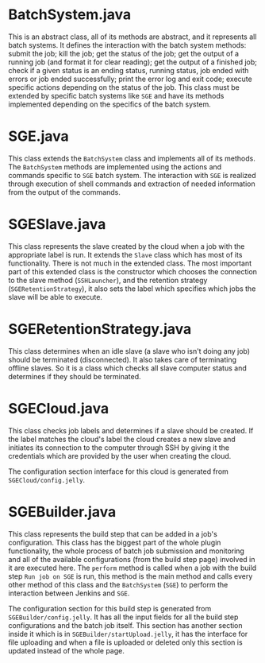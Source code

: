 # BatchSystem.java
This is an abstract class, all of its methods are abstract, and it represents all batch systems. It defines the interaction with the batch system methods: submit the job; kill the job; get the status of the job; get the output of a running job (and format it for clear reading); get the output of a finished job; check if a given status is an ending status, running status, job ended with errors or job ended successfully; print the error log and exit code; execute specific actions depending on the status of the job. This class must be extended by specific batch systems like `SGE` and have its methods implemented depending on the specifics of the batch system.
# SGE.java
This class extends the `BatchSystem` class and implements all of its methods. The `BatchSystem` methods are implemented using the actions and commands specific to `SGE` batch system. The interaction with `SGE` is realized through execution of shell commands and extraction of needed information from the output of the commands.
# SGESlave.java
This class represents the slave created by the cloud when a job with the appropriate label is run. It extends the `Slave` class which has most of its functionality. There is not much in the extended class.  The most important part of this extended class is the constructor which chooses the connection to the slave method (`SSHLauncher`), and the retention strategy (`SGERetentionStrategy`), it also sets the label which specifies which jobs the slave will be able to execute.
# SGERetentionStrategy.java
This class determines when an idle slave (a slave who isn't doing any job) should be terminated (disconnected). It also takes care of terminating offline slaves. So it is a class which checks all slave computer status and determines if they should be terminated.
# SGECloud.java
This class checks job labels and determines if a slave should be created. If the label matches the cloud's label the cloud creates a new slave and initiates its connection to the computer through SSH by giving it the credentials which are provided by the user when creating the cloud.

The configuration section interface for this cloud is generated from `SGECloud/config.jelly`.
# SGEBuilder.java
This class represents the build step that can be added in a job's configuration. This class has the biggest part of the whole plugin functionality, the whole process of batch job submission and monitoring and all of the available configurations (from the build step page) involved in it are executed here. The `perform` method is called when a job with the build step `Run job on SGE` is run, this method is the main method and calls every other method of this class and the `BatchSystem` (`SGE`) to perform the interaction between Jenkins and `SGE`.

The configuration section for this build step is generated from `SGEBuilder/config.jelly`. It has all the input fields for all the build step configurations and the batch job itself. This section has another section inside it which is in `SGEBuilder/startUpload.jelly`, it has the interface for file uploading and when a file is uploaded or deleted only this section is updated instead of the whole page.
